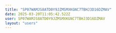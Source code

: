 ```yaml
---
title: "SP07WAMJS8ATD0Y9JZMSMXKGNC7TBHJ3D16DZMAV"
date: 2025-03-20T11:05:42.522Z
user: SP07WAMJS8ATD0Y9JZMSMXKGNC7TBHJ3D16DZMAV
layout: "users"
---
```

    